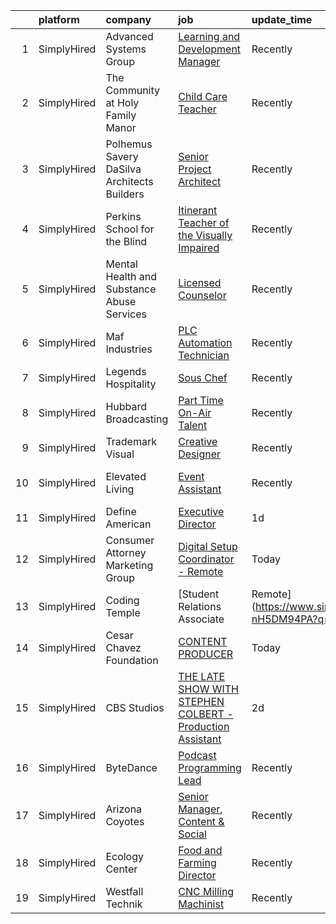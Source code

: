 

|    | platform    | company                                     | job                                                                                                                                                                        | update_time   | location                    |
|---:|:------------|:--------------------------------------------|:---------------------------------------------------------------------------------------------------------------------------------------------------------------------------|:--------------|:----------------------------|
|  1 | SimplyHired | Advanced Systems Group                      | [Learning and Development Manager](https://www.simplyhired.com/job/7_UPrxHr9HRdh_Wcnu5h8xlzseRK8Sx0yVdd7IbjggO0Sb_DDoCMew?q=creative+programming)                          | Recently      | Remote                      |
|  2 | SimplyHired | The Community at Holy Family Manor          | [Child Care Teacher](https://www.simplyhired.com/job/AOKgnwsnUKzxzUfYVXB8mgrc3aVcac8tBsHuHQiPz2q84Jdsf_IX_Q?q=creative+programming)                                        | Recently      | Pittsburgh, PA              |
|  3 | SimplyHired | Polhemus Savery DaSilva Architects Builders | [Senior Project Architect](https://www.simplyhired.com/job/VAbcARRnRt2gInfSLjCUSYIf_xzHFBE5F94131_Q3C8cGHOBSe2D7w?q=creative+programming)                                  | Recently      | East Harwich, MA            |
|  4 | SimplyHired | Perkins School for the Blind                | [Itinerant Teacher of the Visually Impaired](https://www.simplyhired.com/job/788ablg0AuYha4gFqYAs1lnf7RWsJoVot1dsa7XsiUmdR0U3KnNWBg?q=creative+programming)                | Recently      | Watertown, MA               |
|  5 | SimplyHired | Mental Health and Substance Abuse Services  | [Licensed Counselor](https://www.simplyhired.com/job/zbwx0u6JxCU1cui3cVn_pdmiuASpjcLS7DaKArEvnKfwsaMqp6EiIQ?q=creative+programming)                                        | Recently      | Buffalo Grove, IL           |
|  6 | SimplyHired | Maf Industries                              | [PLC Automation Technician](https://www.simplyhired.com/job/LOLpcy-E3ac4GthNms29tUOqseje7V99rUVRcjrLOCmAMnyFepMMtg?q=creative+programming)                                 | Recently      | Union Gap, WA               |
|  7 | SimplyHired | Legends Hospitality                         | [Sous Chef](https://www.simplyhired.com/job/T6hRy6K8y6JIBBC2tNZki_nxAjeLANxWJ7l5C7JruibD96kkNbkkLg?q=creative+programming)                                                 | Recently      | Bethel, NY                  |
|  8 | SimplyHired | Hubbard Broadcasting                        | [Part Time On-Air Talent](https://www.simplyhired.com/job/WxcQpEq8B1wSl7evWUDj4Svp-Mk0dk6ZKZGPmZE8YRKWf0jvjWSjsA?q=creative+programming)                                   | Recently      | Phoenix, AZ +2 locations    |
|  9 | SimplyHired | Trademark Visual                            | [Creative Designer](https://www.simplyhired.com/job/SbG9FQqM-rZrL6deWb4H4k7vc8BX5k8m9PvI0493Eiw2EKQVth_XWQ?q=creative+programming)                                         | Recently      | Phoenix, AZ                 |
| 10 | SimplyHired | Elevated Living                             | [Event Assistant](https://www.simplyhired.com/job/5QhF9PzdMQEuDJAan1CYCJrHo58HV2i1gOx_YqnvlBCcn43o2J7Lrg?q=creative+programming)                                           | Recently      | Scottsdale, AZ +7 locations |
| 11 | SimplyHired | Define American                             | [Executive Director](https://www.simplyhired.com/job/oEmisvAk2A72fknfxEi3gCt06xpShe5qKjzjc8DSOp_WDT3KmF-Kdw?q=creative+programming)                                        | 1d            | Remote                      |
| 12 | SimplyHired | Consumer Attorney Marketing Group           | [Digital Setup Coordinator - Remote](https://www.simplyhired.com/job/sQYDKjW-Q0g974Q3PEbmibxAxPGDvh7oo2XoxPzm0fx83heTS1SNew?q=creative+programming)                        | Today         | Remote                      |
| 13 | SimplyHired | Coding Temple                               | [Student Relations Associate | Remote](https://www.simplyhired.com/job/bIXxyd2F8hurRyOZbMjOmiqiE5Q5v4Mfehw2yhtaZXvT-nH5DM94PA?q=creative+programming)                      | Recently      | Remote                      |
| 14 | SimplyHired | Cesar Chavez Foundation                     | [CONTENT PRODUCER](https://www.simplyhired.com/job/iEuXmhkKZN6B9i0pbNSVlqIlkTrmgiKErk4n53DSP-bzvIfjqDaLcQ?q=creative+programming)                                          | Today         | Phoenix, AZ                 |
| 15 | SimplyHired | CBS Studios                                 | [THE LATE SHOW WITH STEPHEN COLBERT - Production Assistant](https://www.simplyhired.com/job/n8XsCvYIJJ9nluXJBTGJDUTiYPF1bahm8upwULzifyM9bhkJatPd-g?q=creative+programming) | 2d            | New York, NY                |
| 16 | SimplyHired | ByteDance                                   | [Podcast Programming Lead](https://www.simplyhired.com/job/2S0ephjg2ZyaICWWIlkgiBxbVCPWBxU8eTW2teRIlv_eymlDMFgyGw?q=creative+programming)                                  | Recently      | Los Angeles, CA             |
| 17 | SimplyHired | Arizona Coyotes                             | [Senior Manager, Content & Social](https://www.simplyhired.com/job/9E6MJ15aYPuhkDHUXtKjKBhESrzV2eJFTFP1ad0-ABxP3bFDggskyg?q=creative+programming)                          | Recently      | Scottsdale, AZ              |
| 18 | SimplyHired | Ecology Center                              | [Food and Farming Director](https://www.simplyhired.com/job/HP5QNTAMCvFikmtDfXcdEQfJZUru42JrMETYZMUxyTaYJorh2zp-FA?q=creative+programming)                                 | Recently      | West Berkeley, CA           |
| 19 | SimplyHired | Westfall Technik                            | [CNC Milling Machinist](https://www.simplyhired.com/job/6LdsDQjE58z2sKfTI5BNybgu0SRuJ3XJ7Zk-nQ1eTtn3pV__p2ntsQ?q=creative+programming)                                     | Recently      | Willernie, MN               |